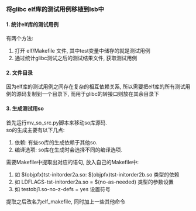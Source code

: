 ### 将glibc elf库的测试用例移植到lsb中

#### 1. 统计elf库的测试用例
有两个方法:  
1. 打开 elf/Makefile 文件, 其中test变量中储存的就是测试用例
2. 通过统计glibc测试之后的测试结果文件, 获取测试用例

#### 2. 文件目录
因为elf库的测试用例之间存在复杂的相互依赖关系, 所以需要把elf库的所有测试用例的源码复制到一个目录下, 而用于glibc的转接口则放在其余目录下

#### 3. 生成测试用so
首先运行mv_so_src.py脚本来移动so库源码.  
so的生成主要有以下几点:  
1. 依赖: 有些so库的生成依赖于其他so.  
2. 编译选项: so库在生成时会选择不同的编译选项.  

需要Makefile中提取出对应的语句, 放入自己的Makefile中:   
1. 如 $(objpfx)tst-initorder2a.so: $(objpfx)tst-initorder2b.so 类型的依赖  
2. 如 LDFLAGS-tst-initorder2a.so = $(no-as-needed) 类型的参数设置
3. 如 testobj1.so-no-z-defs = yes 设置符号  

提取之后改名为elf_makefile, 同时加上一些其他命令
